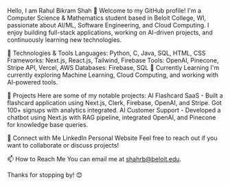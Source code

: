 Hello, I am Rahul Bikram Shah 👋
Welcome to my GitHub profile! I'm a Computer Science & Mathematics student based in Beloit College, WI, passionate about AI/ML, Software Engineering, and Cloud Computing. I enjoy building full-stack applications, working on AI-driven projects, and continuously learning new technologies.

🔧 Technologies & Tools
Languages: Python, C, Java, SQL, HTML, CSS
Frameworks: Next.js, React.js, Tailwind, Firebase
Tools: OpenAI, Pinecone, Stripe API, Vercel, AWS
Databases: Firebase, SQL
🌱 Currently Learning
I'm currently exploring Machine Learning, Cloud Computing, and working with AI-powered tools.

🚀 Projects
Here are some of my notable projects:
AI Flashcard SaaS - Built a flashcard application using Next.js, Clerk, Firebase, OpenAI, and Stripe. Got 100+ signups with analytics integrated.
AI Customer Support - Developed a chatbot using Next.js with RAG pipeline, integrated OpenAI, and Pinecone for knowledge base queries.

🤝 Connect with Me
LinkedIn
Personal Website
Feel free to reach out if you want to collaborate or discuss projects!

📫 How to Reach Me
You can email me at shahrb@beloit.edu.

Thanks for stopping by! 😊
